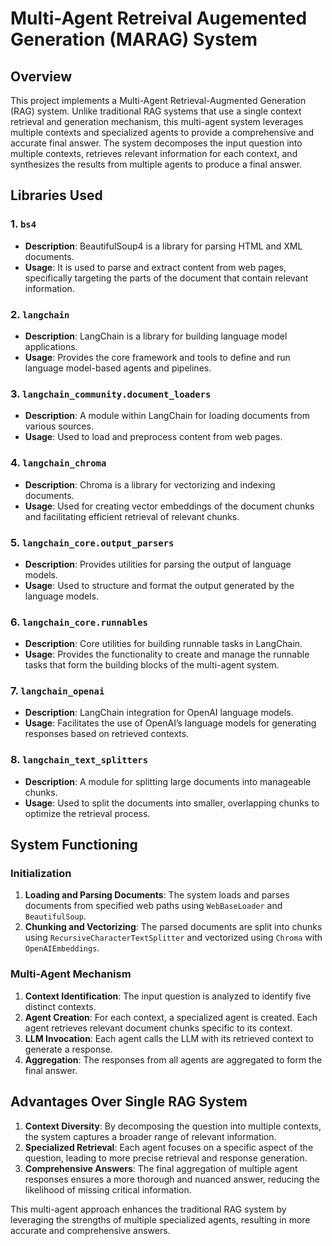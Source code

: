 # Multi-Agent Retreival Augemented Generation (MARAG) System

## Overview

This project implements a Multi-Agent Retrieval-Augmented Generation (RAG) system. Unlike traditional RAG systems that use a single context retrieval and generation mechanism, this multi-agent system leverages multiple contexts and specialized agents to provide a comprehensive and accurate final answer. The system decomposes the input question into multiple contexts, retrieves relevant information for each context, and synthesizes the results from multiple agents to produce a final answer.

## Libraries Used

### 1. `bs4`
* **Description**: BeautifulSoup4 is a library for parsing HTML and XML documents.
* **Usage**: It is used to parse and extract content from web pages, specifically targeting the parts of the document that contain relevant information.

### 2. `langchain`
* **Description**: LangChain is a library for building language model applications.
* **Usage**: Provides the core framework and tools to define and run language model-based agents and pipelines.

### 3. `langchain_community.document_loaders`
* **Description**: A module within LangChain for loading documents from various sources.
* **Usage**: Used to load and preprocess content from web pages.

### 4. `langchain_chroma`
* **Description**: Chroma is a library for vectorizing and indexing documents.
* **Usage**: Used for creating vector embeddings of the document chunks and facilitating efficient retrieval of relevant chunks.

### 5. `langchain_core.output_parsers`
* **Description**: Provides utilities for parsing the output of language models.
* **Usage**: Used to structure and format the output generated by the language models.

### 6. `langchain_core.runnables`
* **Description**: Core utilities for building runnable tasks in LangChain.
* **Usage**: Provides the functionality to create and manage the runnable tasks that form the building blocks of the multi-agent system.

### 7. `langchain_openai`
* **Description**: LangChain integration for OpenAI language models.
* **Usage**: Facilitates the use of OpenAI’s language models for generating responses based on retrieved contexts.

### 8. `langchain_text_splitters`
* **Description**: A module for splitting large documents into manageable chunks.
* **Usage**: Used to split the documents into smaller, overlapping chunks to optimize the retrieval process.

## System Functioning

### Initialization
1. **Loading and Parsing Documents**: The system loads and parses documents from specified web paths using `WebBaseLoader` and `BeautifulSoup`.
2. **Chunking and Vectorizing**: The parsed documents are split into chunks using `RecursiveCharacterTextSplitter` and vectorized using `Chroma` with `OpenAIEmbeddings`.

### Multi-Agent Mechanism
1. **Context Identification**: The input question is analyzed to identify five distinct contexts.
2. **Agent Creation**: For each context, a specialized agent is created. Each agent retrieves relevant document chunks specific to its context.
3. **LLM Invocation**: Each agent calls the LLM with its retrieved context to generate a response.
4. **Aggregation**: The responses from all agents are aggregated to form the final answer.

## Advantages Over Single RAG System

1. **Context Diversity**: By decomposing the question into multiple contexts, the system captures a broader range of relevant information.
2. **Specialized Retrieval**: Each agent focuses on a specific aspect of the question, leading to more precise retrieval and response generation.
3. **Comprehensive Answers**: The final aggregation of multiple agent responses ensures a more thorough and nuanced answer, reducing the likelihood of missing critical information.

This multi-agent approach enhances the traditional RAG system by leveraging the strengths of multiple specialized agents, resulting in more accurate and comprehensive answers.

